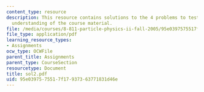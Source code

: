```yaml
---
content_type: resource
description: This resource contains solutions to the 4 problems to test the student's
  understanding of the course material.
file: /media/courses/8-811-particle-physics-ii-fall-2005/95e0397575517f17937363771831d46e_sol2.pdf
file_type: application/pdf
learning_resource_types:
- Assignments
ocw_type: OCWFile
parent_title: Assignments
parent_type: CourseSection
resourcetype: Document
title: sol2.pdf
uid: 95e03975-7551-7f17-9373-63771831d46e
---
```

